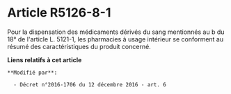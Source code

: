 # Article R5126-8-1

Pour la dispensation des médicaments dérivés du sang mentionnés au b du 18° de l'article L. 5121-1, les pharmacies à usage
intérieur se conforment au résumé des caractéristiques du produit concerné.

**Liens relatifs à cet article**

	**Modifié par**:

	  - Décret n°2016-1706 du 12 décembre 2016 - art. 6
